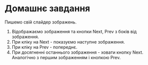 # Домашнє завдання

Пишемо свій слайдер зображень.

1. Відображаємо зображення та кнопки Next, Prev з боків від зображення. 
2. При кліку на Next - показуємо наступне зображення.
3. При кліку на Prev - попереднє. 
4. При досягненні останнього зображення - ховати кнопку Next. Аналогічно з першим зображенням і кнопкою Prev.